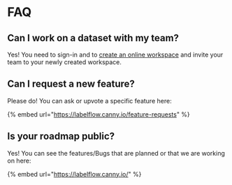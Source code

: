 # FAQ

## Can I work on a dataset with my team?

Yes! You need to sign-in and to [create an online workspace](../workspaces/create-a-workspace.md) and invite your team to your newly created workspace.

## Can I request a new feature?

Please do! You can ask or upvote a specific feature here:

{% embed url="https://labelflow.canny.io/feature-requests" %}

## Is your roadmap public?

Yes! You can see the features/Bugs that are planned or that we are working on here:

{% embed url="https://labelflow.canny.io/" %}





